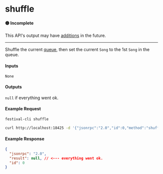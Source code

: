 # shuffle

#### 🟡 Incomplete
This API's output may have [additions](../../api-stability/marker.md) in the future.

---

Shuffle the current [queue](../queue/queue.md), then set the current `Song` to the 1st `Song` in the queue.

#### Inputs
`None`

#### Outputs
`null` if everything went ok.

#### Example Request
```bash
festival-cli shuffle
```
```bash
curl http://localhost:18425 -d '{"jsonrpc":"2.0","id":0,"method":"shuffle"}'
```

#### Example Response
```json
{
  "jsonrpc": "2.0",
  "result": null, // <--- everything went ok.
  "id": 0
}
```
